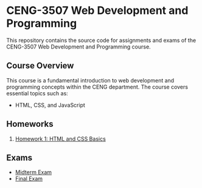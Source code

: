 # CENG-3507 Web Development and Programming

This repository contains the source code for assignments and exams of the CENG-3507 Web Development and Programming course.

## Course Overview

This course is a fundamental introduction to web development and programming concepts within the CENG department. The course covers essential topics such as:

- HTML, CSS, and JavaScript

## Homeworks

1. [Homework 1: HTML and CSS Basics](/homeworks/homework1)

## Exams

- [Midterm Exam](/exams/midterm)
- [Final Exam](/exams/final)

